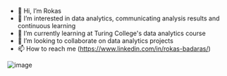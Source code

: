 - 👋 Hi, I’m Rokas
- 👀 I’m interested in data analytics, communicating analysis results and continuous learning
- 🌱 I’m currently learning at Turing College's data analytics course
- 💞️ I’m looking to collaborate on data analytics projects
- 📫 How to reach me (https://www.linkedin.com/in/rokas-badaras/)

<!---
badarasrok/badarasrok is a ✨ special ✨ repository because its `README.md` (this file) appears on your GitHub profile.
You can click the Preview link to take a look at your changes.
--->
![image](https://github.com/badarasrok/badarasrok/assets/129214156/54fb208c-63c9-45b7-a705-f13229c34e35)

